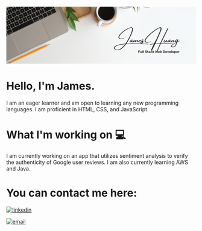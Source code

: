 ![header](https://github.com/JamesHuang0/JamesHuang0/blob/main/profile%20banner.png?raw=true)

# Hello, I'm James. 

I am an eager learner and am open to learning any new programming languages. I am proficient in HTML, CSS, and JavaScript. 

# What I'm working on 💻
I am currently working on an app that utilizes sentiment analysis to verify the authenticity of Google user reviews. I am also currently learning AWS and Java. 

# You can contact me here:

[![linkedin](https://img.shields.io/badge/linkedin-%230077B5.svg?&style=for-the-badge&logo=linkedin&logoColor=white)](https://www.linkedin.com/in/james-huang-b4088622a/)

[![email](https://img.shields.io/badge/gmail-%23D14836.svg?&style=for-the-badge&logo=gmail&logoColor=white)](mailto:jahuangtx@gmail.com)
